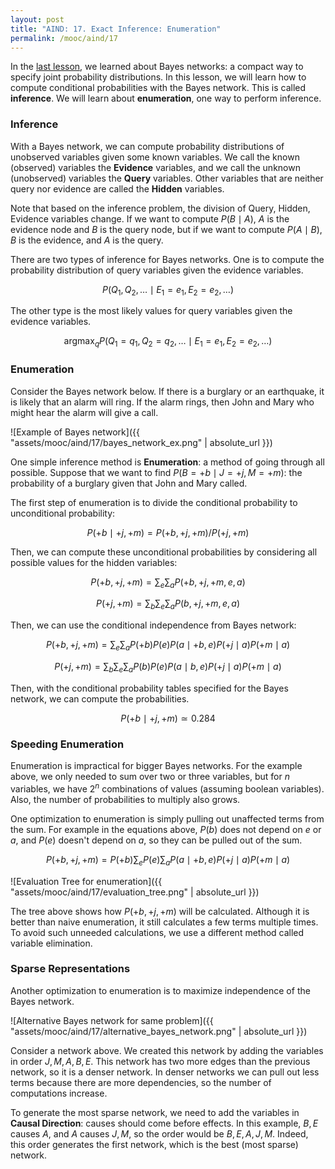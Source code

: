 ```yaml
---
layout: post
title: "AIND: 17. Exact Inference: Enumeration"
permalink: /mooc/aind/17
---
```


In the [last lesson](/mooc/aind/16), we learned about Bayes networks: a compact way to specify joint probability distributions. In this lesson, we will learn how to compute conditional probabilities with the Bayes network. This is called **inference**. We will learn about **enumeration**, one way to perform inference.

### Inference

With a Bayes network, we can compute probability distributions of unobserved variables given some known variables. We call the known (observed) variables the **Evidence** variables, and we call the unknown (unobserved) variables the **Query** variables. Other variables that are neither query nor evidence are called the **Hidden** variables.

Note that based on the inference problem, the division of Query, Hidden, Evidence variables change. If we want to compute $P(B \mid A)$, $A$ is the evidence node and $B$ is the query node, but if we want to compute $P(A \mid B)$, $B$ is the evidence, and $A$ is the query.

There are two types of inference for Bayes networks. One is to compute the probability distribution of query variables given the evidence variables. 

$$ P(Q_1, Q_2, \ldots \mid E_1 = e_1, E_2 = e_2, \ldots) $$

The other type is the most likely values for query variables given the evidence variables.

$$ \text{argmax}_q P(Q_1 = q_1, Q_2 = q_2, \ldots \mid E_1 = e_1, E_2 = e_2, \ldots) $$

### Enumeration

Consider the Bayes network below. If there is a burglary or an earthquake, it is likely that an alarm will ring. If the alarm rings, then John and Mary who might hear the alarm will give a call.

![Example of Bayes network]({{ "assets/mooc/aind/17/bayes_network_ex.png" | absolute_url }})

One simple inference method is **Enumeration**: a method of going through all possible. Suppose that we want to find $P(B = +b \mid J = +j, M = +m)$: the probability of a burglary given that John and Mary called.

The first step of enumeration is to divide the conditional probability to unconditional probability:

$$ P(+b \mid +j, +m) = P(+b, +j, +m) / P(+j, +m) $$

Then, we can compute these unconditional probabilities by considering all possible values for the hidden variables:

$$ P(+b, +j, +m) = \sum_e \sum_a P(+b, +j, +m, e, a) $$

$$ P(+j, +m) = \sum_b \sum_e \sum_a P(b, +j, +m, e, a) $$

Then, we can use the conditional independence from Bayes network:

$$  P(+b, +j, +m) = \sum_e \sum_a P(+b) P(e) P(a \mid +b, e) P(+j \mid a) P(+m \mid a) $$

$$ P(+j, +m) = \sum_b \sum_e \sum_a P(b) P(e) P(a \mid b, e) P(+j \mid a) P(+m \mid a) $$

Then, with the conditional probability tables specified for the Bayes network, we can compute the probabilities.

$$ P(+b \mid +j, +m) \simeq 0.284 $$

### Speeding Enumeration

Enumeration is impractical for bigger Bayes networks. For the example above, we only needed to sum over two or three variables, but for $n$ variables, we have $2^n$ combinations of values (assuming boolean variables). Also, the number of probabilities to multiply also grows.

One optimization to enumeration is simply pulling out unaffected terms from the sum. For example in the equations above, $P(b)$ does not depend on $e$ or $a$, and $P(e)$ doesn't depend on $a$, so they can be pulled out of the sum.

$$
P(+b, +j, +m) = P(+b) \sum_e P(e) \sum_a P(a \mid +b, e) P(+j \mid a) P(+m \mid a)
$$

![Evaluation Tree for enumeration]({{ "assets/mooc/aind/17/evaluation_tree.png" | absolute_url }})

The tree above shows how $P(+b, +j, +m)$ will be calculated. Although it is better than naive enumeration, it still calculates a few terms multiple times. To avoid such unneeded calculations, we use a different method called variable elimination.

### Sparse Representations

Another optimization to enumeration is to maximize independence of the Bayes network.

![Alternative Bayes network for same problem]({{ "assets/mooc/aind/17/alternative_bayes_network.png" | absolute_url }})

Consider a network above. We created this network by adding the variables in order $J, M, A, B, E$. This network has two more edges than the previous network, so it is a denser network. In denser networks we can pull out less terms because there are more dependencies, so the number of computations increase.

To generate the most sparse network, we need to add the variables in **Causal Direction**: causes should come before effects. In this example, $B, E$ causes $A$, and $A$ causes $J,M$, so the order would be $B, E, A, J, M$. Indeed, this order generates the first network, which is the best (most sparse) network.


